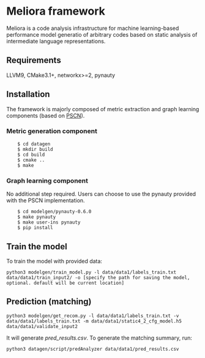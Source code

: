 # Meliora framework
Meliora is a code analysis infrastructure for machine learning-based performance model generatio of arbitrary codes based on static analysis of intermediate language representations.

## Requirements
LLVM9, CMake3.1+, networkx>=2, pynauty

## Installation
The framework is majorly composed of metric extraction and graph learning components (based on [PSCN](https://github.com/tvayer/PSCN)).

### Metric generation component

```
    $ cd datagen
	$ mkdir build 
	$ cd build
	$ cmake ..
	$ make
```

### Graph learning component
No additional step required. Users can choose to use the pynauty provided with the PSCN implementation.

```
    $ cd modelgen/pynauty-0.6.0
    $ make pynauty
    $ make user-ins pynauty
    $ pip install
```

## Train the model
To train the model with provided data:
```
python3 modelgen/train_model.py -l data/data1/labels_train.txt data/data1/train_input2/ -o [specify the path for saving the model, optional. default will be current location]
```

## Prediction (matching)
```
python3 modelgen/get_recom.py -l data/data1/labels_train.txt -v data/data1/labels_train.txt -m data/data1/static4_2_cfg_model.h5  data/data1/validate_input2
```

It will generate _pred\_results.csv_. To generate the matching summary, run:
```
python3 datagen/script/predAnalyzer data/data1/pred_results.csv
```

